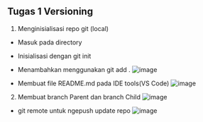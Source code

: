 ## Tugas 1 Versioning
1. Menginisialisasi repo git (local)

- Masuk pada directory
- Inisialisasi dengan git init
- Menambahkan menggunakan git add .
![image](https://github.com/user-attachments/assets/ef53a602-9695-4c1e-9d5b-c3aba43aebbf)

- Membuat file README.md pada IDE tools(VS Code)
![image](https://github.com/user-attachments/assets/b19db64c-a7c3-4c8b-afdc-933253315ef4)

2. Membuat branch Parent dan branch Child
![image](https://github.com/user-attachments/assets/97bc9188-a391-43db-9bce-fe8d29220eb0)
- git remote untuk ngepush update repo
![image](https://github.com/user-attachments/assets/443677c0-1418-409e-83c3-25d579ad6a88)
